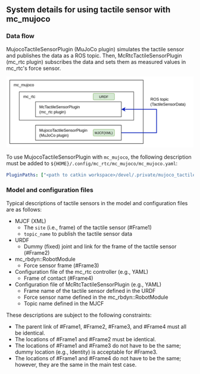 ## System details for using tactile sensor with mc_mujoco

### Data flow
MujocoTactileSensorPlugin (MuJoCo plugin) simulates the tactile sensor and publishes the data as a ROS topic. Then, McRtcTactileSensorPlugin (mc_rtc plugin) subscribes the data and sets them as measured values in mc_rtc's force sensor.

![McMujocoTactileSensorSytem.png](images/McMujocoTactileSensorSytem.png)

To use MujocoTactileSensorPlugin with `mc_mujoco`, the following description must be added to `${HOME}/.config/mc_rtc/mc_mujoco/mc_mujoco.yaml`:
```yaml
PluginPaths: ["<path to catkin workspace>/devel/.private/mujoco_tactile_sensor_plugin/lib"]
```

### Model and configuration files

Typical descriptions of tactile sensors in the model and configuration files are as follows:

- MJCF (XML)
   - The `site` (i.e., frame) of the tactile sensor (\#Frame1)
   - `topic_name` to publish the tactile sensor data
- URDF
   - Dummy (fixed) joint and link for the frame of the tactile sensor (\#Frame2)
- mc_rbdyn::RobotModule
   - Force sensor frame (\#Frame3)
- Configuration file of the mc_rtc controller (e.g., YAML)
   - Frame of contact (\#Frame4)
- Configuration file of McRtcTactileSensorPlugin (e.g., YAML)
   - Frame name of the tactile sensor defined in the URDF
   - Force sensor name defined in the mc_rbdyn::RobotModule
   - Topic name defined in the MJCF

These descriptions are subject to the following constraints:

- The parent link of \#Frame1, \#Frame2, \#Frame3, and \#Frame4 must all be identical.
- The locations of \#Frame1 and \#Frame2 must be identical.
- The locations of \#Frame1 and \#Frame3 do not have to be the same; dummy location (e.g., Identity) is acceptable for \#Frame3.
- The locations of \#Frame1 and \#Frame4 do not have to be the same; however, they are the same in the main test case.
